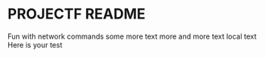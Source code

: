  # PROJECTF README #
Fun with network commands
some more text
more and more text
local text
Here is your test
